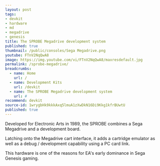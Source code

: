 ```yaml
---
layout: post
tags:
- devkit
- hardware
- md
- megadrive
- genesis
title: The SPROBE Megadrive development system
published: true
thumbnail: /public/consoles/Sega Megadrive.png
youtube: FTnV2NqQwA8
image: https://img.youtube.com/vi/FTnV2NqQwA8/maxresdefault.jpg
permalink: /sprobe-megadrive/
breadcrumbs:
  - name: Home
    url: /
  - name: Development Kits
    url: /devkit
  - name: The SPROBE Megadrive development system
    url: #
recommend: devkit
source-id: 1wrygbHk9kkkAxq5lmuA1zXwDkN16Di9Kkg1kfrBUwtU
published: true
---
```

Developed for Electronic Arts in 1989, the SPROBE combines a Sega Megadrive and a development board. 

Latching onto the Megadrive cart interface, it adds a cartridge emulator as well as a debug / development capability using a PC card link. 

This hardware is one of the reasons for EA's early dominance in Sega Genesis gaming.
